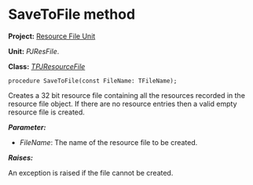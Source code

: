 # SaveToFile method #

**Project:** [Resource File Unit](ResFileUnit.md)

**Unit:** _PJResFile_.

**Class:** _[TPJResourceFile](TPJResourceFile.md)_

```
procedure SaveToFile(const FileName: TFileName);
```

Creates a 32 bit resource file containing all the resources recorded in the resource file object. If there are no resource entries then a valid empty resource file is created.

**_Parameter:_**

  * _FileName_: The name of the resource file to be created.

**_Raises:_**

An exception is raised if the file cannot be created.